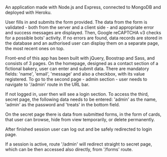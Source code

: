 An application made with Node.js and Express, connected to MongoDB and deployed with Heroku.

User fills in and submits the form provided. The data from the form is validated - both from the server and a client side - and appropriate error and success messages are displayed. Then, Google reCAPTCHA v3 checks for a possible bots' activity. If no errors are found, data records are stored in the database and an authorised user can display them on a separate page, the most recent ones on top.

Front-end of this app has been built with jQuery, Boostrap and Sass, and consists of 3 pages. On the homepage, designed as a contact section of a fictional bakery, user can enter and submit data. There are mandatory fields: 'name', 'email', 'message' and also a checkbox, with its value registered. To go to the second page - admin section - user needs to navigate to '/admin' route in the URL bar.

If not logged in, user then will see a login section. To access the third, secret page, the following data needs to be entered: 'admin' as the name, 'admin' as the password and 'treats' in the bottom field. 

On the secret page there is data from submitted forms, in the form of cards, that user can browse, hide from view temporarily, or delete permanently.

After finished session user can log out and be safely redirected to login page.

If a session is active, route '/admin' will redirect straight to secret page, which can be then accessed also directly, from '/forms' route.






